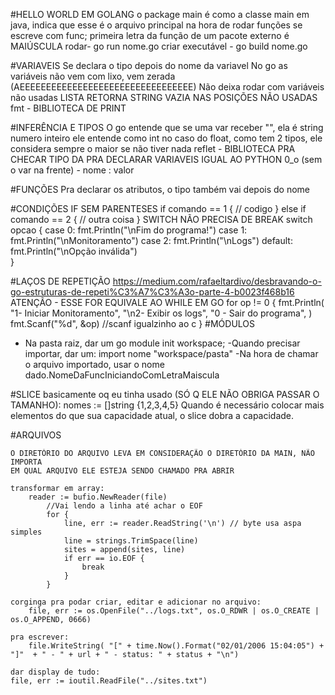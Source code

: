 
#HELLO WORLD EM GOLANG
	o package main é como a classe main em java,
	indica que esse é o arquivo principal na hora de rodar
	funções se escreve com func;
	primeira letra da função de um pacote externo é MAIÚSCULA
	rodar- go run nome.go
	criar executável - go build nome.go

#VARIAVEIS
	Se declara o tipo depois do nome da variavel
	No go as variáveis não vem com lixo, vem zerada (AEEEEEEEEEEEEEEEEEEEEEEEEEEEEEEEEE)
	Não deixa rodar com variáveis não usadas
	LISTA RETORNA STRING VAZIA NAS POSIÇÕES NÃO USADAS
	fmt - BIBLIOTECA DE PRINT

#INFERÊNCIA E TIPOS
	O go entende que se uma var receber "", ela é string
	numero inteiro ele entende como int
	no caso do float, como tem 2 tipos, ele considera sempre o maior se não tiver nada
	reflet - BIBLIOTECA PRA CHECAR TIPO
	DA PRA DECLARAR VARIAVEIS IGUAL AO PYTHON 0_o (sem o var na frente) - nome : valor

#FUNÇÕES
	Pra declarar os atributos, o tipo também vai depois do nome

#CONDIÇÕES
    IF SEM PARENTESES
    if comando == 1 {
        // codigo
    } else if comando == 2 {
        // outra coisa
    }
    SWITCH NÃO PRECISA DE BREAK
    switch opcao {
		case 0:
			fmt.Println("\nFim do programa!")
		case 1:
			fmt.Println("\nMonitoramento")
		case 2:
			fmt.Println("\nLogs")
		default:
			fmt.Println("\nOpção inválida")			
	}

#LAÇOS DE REPETIÇÃO
	https://medium.com/rafaeltardivo/desbravando-o-go-estruturas-de-repeti%C3%A7%C3%A3o-parte-4-b0023f468b16
	ATENÇÃO - ESSE FOR EQUIVALE AO WHILE EM GO
	for op != 0 {
		fmt.Println(
			"1- Iniciar Monitoramento",
			"\n2- Exibir os logs",
			"0 - Sair do programa",
		)
		fmt.Scanf("%d", &op) //scanf igualzinho ao c
	}
#MÓDULOS
 - Na pasta raiz, dar um go module init workspace;
 -Quando precisar importar, dar um: 
 	import nome "workspace/pasta"
 -Na hora de chamar o arquivo importado, usar o nome dado.NomeDaFuncIniciandoComLetraMaiscula

 #SLICE 
	basicamente oq eu tinha usado (SÓ Q ELE NÃO OBRIGA PASSAR O TAMANHO): nomes := []string {1,2,3,4,5}
	Quando é necessário colocar mais elementos do que sua capacidade atual, o slice dobra a capacidade.

#ARQUIVOS

	O DIRETÓRIO DO ARQUIVO LEVA EM CONSIDERAÇÃO O DIRETÓRIO DA MAIN, NÃO IMPORTA
	EM QUAL ARQUIVO ELE ESTEJA SENDO CHAMADO PRA ABRIR

	transformar em array:
		reader := bufio.NewReader(file)
			//Vai lendo a linha até achar o EOF
			for {
				line, err := reader.ReadString('\n') // byte usa aspa simples
				line = strings.TrimSpace(line)
				sites = append(sites, line)
				if err == io.EOF {
					break
				}
			}
	
	corginga pra podar criar, editar e adicionar no arquivo:
		file, err := os.OpenFile("../logs.txt", os.O_RDWR | os.O_CREATE | os.O_APPEND, 0666)

	pra escrever:
		file.WriteString( "[" + time.Now().Format("02/01/2006 15:04:05") + "]"  + " - " + url + " - status: " + status + "\n")
	
	dar display de tudo:
	file, err := ioutil.ReadFile("../sites.txt")